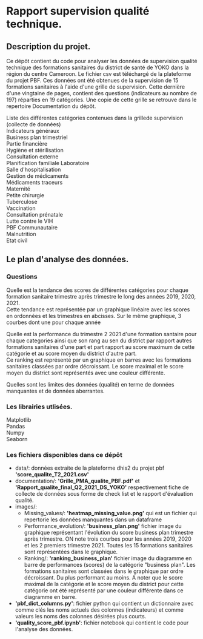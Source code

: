 # Rapport supervision qualité technique.


## Description du projet.
Ce dépôt contient du code pour analyser les données de supervision qualité technique des formations sanitaires du district de santé de YOKO dans la région du centre Cameroon. Le fichier csv est téléchargé de la plateforme du projet PBF. Ces données ont été obtenues de la supervision de 15 formations sanitaires à l'aide d'une grille de supervision. Cette dernière d'une vingtaine de pages, contient des questions (indicateurs au nombre de 197) réparties en 19 catégories. Une copie de cette grille se retrouve dans le repertoire Documentation du dépôt.

Liste des différentes catégories contenues dans la grillede supervision (collecte de données)           
Indicateurs généraux    
Business plan trimestriel   
Partie financière   
Hygiène et stérilisation    
Consultation externe     
Planification familiale
Laboratoire   
Salle d'hospitalisation   
Gestion de médicaments   
Médicaments traceurs   
Maternité   
Petite chirurgie      
Tuberculose     
Vaccination    
Consultation prénatale    
Lutte contre le VIH    
PBF Communautaire   
Malnutrition   
Etat civil



## Le plan d'analyse des données.

### Questions

Quelle est la tendance des scores de différentes catégories pour chaque formation sanitaire trimestre après trimestre le long des années 2019, 2020, 2021.    
Cette tendance est représentée par un graphique linéaire avec les scores en ordonnées et les trimestres en abcisses. Sur le même graphique, 3 courbes dont une pour chaque année

Quelle est la performance du trimestre 2 2021 d'une formation santaire pour chaque categories ainsi que son rang au sen du district par rapport autres formations sanitaires d'une part et part rapport au score maximum de cette catégorie et au score moyen du district d'autre part.        
Ce ranking est représenté par un graphique en barres avec les formations sanitaires classées par ordre décroissant. Le score maximal et le score moyen du district sont représentés avec une couleur différente.

Quelles sont les limites des données (qualité) en terme de données manquantes et de données aberrantes.


### Les librairies utlisées.
Matplotlib    
Pandas       
Numpy      
Seaborn    

### Les fichiers disponibles dans ce dépôt      
- data/: données extraite de la plateforme dhis2 du projet pbf **'score_qualite_T2_2021.csv'**
- documentation/: **'Grille_PMA_qualite_PBF.pdf'** et **'Rapport_qualite_final_Q2_2021_DS_YOKO'** respectivement fiche de collecte de données sous forme de check list et le rapport d'évaluation qualité.        
- images/:
    - Missing_values/:
    **'heatmap_missing_value.png'** qui est un fichier qui repertorie les données manquantes dans un dataframe
    - Performance_evolution/: 
    **'business_plan.png'** fichier image du graphique représentant l'évolution du score business plan trimestre après trimestre. ON note trois courbes pour les années 2019, 2020 et les 2 premiers trimestre 2021. Toutes les 15 formations sanitaires sont représentées dans le graphique.
    - Ranking/:
    **'ranking_business_plan'** fichier image du diagramme en barre de performances (scores) de la catégorie "business plan". Les formations sanitaires sont classées dans le graphique par ordre décroissant. Du plus performant au moins. A noter que le score maximal de la catégorie et le score moyen du district pour cette catégorie ont été représenté par une couleur différente dans ce diagramme en barre.
- **'pbf_dict_columns.py'**: fichier python qui contient un dictionnaire avec comme clés les noms actuels des colonnes (indicateurs) et comme valeurs les noms des colonnes désirées plus courts.
- **'quality_score_pbf.ipynb'**: fichier notebook qui contient le code pour l'analyse des données.

